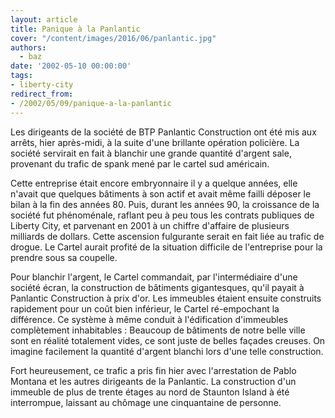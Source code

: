 ```yaml
---
layout: article
title: Panique à la Panlantic
cover: "/content/images/2016/06/panlantic.jpg"
authors:
  - baz
date: '2002-05-10 00:00:00'
tags:
- liberty-city
redirect_from:
- /2002/05/09/panique-a-la-panlantic
---
```


Les dirigeants de la société de BTP Panlantic Construction ont été mis aux arrêts, hier après-midi, à la suite d'une brillante opération policière. La société servirait en fait à blanchir une grande quantité d'argent sale, provenant du trafic de spank mené par le cartel sud américain.

Cette entreprise était encore embryonnaire il y a quelque années, elle n'avait que quelques bâtiments à son actif et avait même failli déposer le bilan à la fin des années 80. Puis, durant les années 90, la croissance de la société fut phénoménale, raflant peu à peu tous les contrats publiques de Liberty City, et parvenant en 2001 à un chiffre d'affaire de plusieurs milliards de dollars. Cette ascension fulgurante serait en fait liée au trafic de drogue. Le Cartel aurait profité de la situation difficile de l'entreprise pour la prendre sous sa coupelle.

Pour blanchir l'argent, le Cartel commandait, par l'intermédiaire d'une société écran, la construction de bâtiments gigantesques, qu'il payait à Panlantic Construction à prix d'or. Les immeubles étaient ensuite construits rapidement pour un coût bien inférieur, le Cartel ré-empochant la différence. Ce système à même conduit à l'édification d'immeubles complètement inhabitables : Beaucoup de bâtiments de notre belle ville sont en réalité totalement vides, ce sont juste de belles façades creuses. On imagine facilement la quantité d'argent blanchi lors d'une telle construction.

Fort heureusement, ce trafic a pris fin hier avec l'arrestation de Pablo Montana et les autres dirigeants de la Panlantic. La construction d'un immeuble de plus de trente étages au nord de Staunton Island à été interrompue, laissant au chômage une cinquantaine de personne.